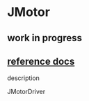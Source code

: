 # JMotor

## work in progress

## [reference docs](https://joshua-8.github.io/JMotor/readme-md.html)


description

JMotorDriver


